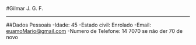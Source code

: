 
#Gilmar J. G. F.

---
##Dados Pessoais
-Idade: 45
-Estado civil: Enrolado
-Email: euamoMario@gmail.com
-Numero de Telefone: 14 7070 se não der 70 de novo
